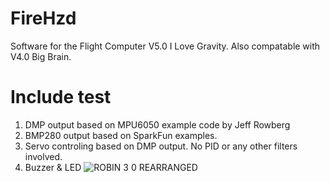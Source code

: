 # FireHzd
Software for the Flight Computer V5.0 I Love Gravity. Also compatable with V4.0 Big Brain.
# Include test
1. DMP output based on MPU6050 example code by Jeff Rowberg 
2. BMP280 output based on SparkFun examples.
3. Servo controling based on DMP output. No PID or any other filters involved.
4. Buzzer & LED
![ROBIN 3 0 REARRANGED](https://user-images.githubusercontent.com/77249429/150358776-db84a875-7efb-4005-a72c-61e57e2ebd58.png)

